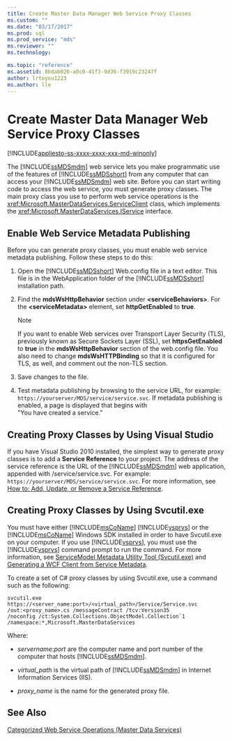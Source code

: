 ```yaml
---
title: Create Master Data Manager Web Service Proxy Classes
ms.custom: ""
ms.date: "03/17/2017"
ms.prod: sql
ms.prod_service: "mds"
ms.reviewer: ""
ms.technology: 

ms.topic: "reference"
ms.assetid: 8bdab026-a0c0-41f3-9d36-f3919c23247f
author: lrtoyou1223
ms.author: lle
---
```

# Create Master Data Manager Web Service Proxy Classes

[!INCLUDE[appliesto-ss-xxxx-xxxx-xxx-md-winonly](../../includes/appliesto-ss-xxxx-xxxx-xxx-md-winonly.md)]

  The [!INCLUDE[ssMDSmdm](../../includes/ssmdsmdm-md.md)] web service lets you make programmatic use of the features of [!INCLUDE[ssMDSshort](../../includes/ssmdsshort-md.md)] from any computer that can access your [!INCLUDE[ssMDSmdm](../../includes/ssmdsmdm-md.md)] web site. Before you can start writing code to access the web service, you must generate proxy classes. The main proxy class you use to perform web service operations is the <xref:Microsoft.MasterDataServices.ServiceClient> class, which implements the <xref:Microsoft.MasterDataServices.IService> interface.  
  
## Enable Web Service Metadata Publishing  
 Before you can generate proxy classes, you must enable web service metadata publishing. Follow these steps to do this:  
  
1.  Open the [!INCLUDE[ssMDSshort](../../includes/ssmdsshort-md.md)] Web.config file in a text editor. This file is in the WebApplication folder of the [!INCLUDE[ssMDSshort](../../includes/ssmdsshort-md.md)] installation path.  
  
2.  Find the **mdsWsHttpBehavior** section under **\<serviceBehaviors>**. For the **\<serviceMetadata>** element, set **httpGetEnabled** to **true**.  
  
    > [!NOTE]  
    >  If you want to enable Web services over Transport Layer Security (TLS), previously known as Secure Sockets Layer (SSL), set **httpsGetEnabled** to **true** in the **mdsWsHttpBehavior** section of the web.config file. You also need to change **mdsWsHTTPBinding** so that it is configured for TLS, as well, and comment out the non-TLS section.  
  
3.  Save changes to the file.  
  
4.  Test metadata publishing by browsing to the service URL, for example: `https://yourserver/MDS/service/service.svc`. If metadata publishing is enabled, a page is displayed that begins with   
    "You have created a service."  
  
## Creating Proxy Classes by Using Visual Studio  
 If you have Visual Studio 2010 installed, the simplest way to generate proxy classes is to add a **Service Reference** to your project. The address of the service reference is the URL of the [!INCLUDE[ssMDSmdm](../../includes/ssmdsmdm-md.md)] web application, appended with /service/service.svc. For example: `https://yourserver/MDS/service/service.svc`. For more information, see [How to: Add, Update, or Remove a Service Reference](https://go.microsoft.com/fwlink/?LinkId=221167).  
  
## Creating Proxy Classes by Using Svcutil.exe  
 You must have either [!INCLUDE[msCoName](../../includes/msconame-md.md)] [!INCLUDE[vsprvs](../../includes/vsprvs-md.md)] or the [!INCLUDE[msCoName](../../includes/msconame-md.md)] Windows SDK installed in order to have Svcutil.exe on your computer. If you use [!INCLUDE[vsprvs](../../includes/vsprvs-md.md)], you must use the [!INCLUDE[vsprvs](../../includes/vsprvs-md.md)] command prompt to run the command. For more information, see [ServiceModel Metadata Utility Tool (Svcutil.exe)](https://go.microsoft.com/fwlink/?LinkId=165027) and [Generating a WCF Client from Service Metadata](https://go.microsoft.com/fwlink/?LinkId=164821).  
  
 To create a set of C# proxy classes by using Svcutil.exe, use a command such as the following:  
  
```  
svcutil.exe https://<server_name:port>/<virtual_path>/Service/Service.svc   
/out:<proxy_name>.cs /messageContract /tcv:Version35   
/noconfig /ct:System.Collections.ObjectModel.Collection`1   
/namespace:*,Microsoft.MasterDataServices  
```  
  
 Where:  
  
-   *servername*:*port* are the computer name and port number of the computer that hosts [!INCLUDE[ssMDSmdm](../../includes/ssmdsmdm-md.md)].  
  
-   *virtual_path* is the virtual path of [!INCLUDE[ssMDSmdm](../../includes/ssmdsmdm-md.md)] in Internet Information Services (IIS).  
  
-   *proxy_name* is the name for the generated proxy file.  
  
## See Also  
 [Categorized Web Service Operations &#40;Master Data Services&#41;](../../master-data-services/develop/categorized-web-service-operations-master-data-services.md)  
  
  
